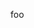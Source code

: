 foo

<!---
zentusx/zentusx is a ✨ special ✨ repository because its `README.md` (this file) appears on your GitHub profile.
You can click the Preview link to take a look at your changes.
--->
